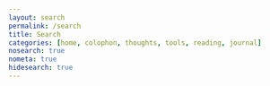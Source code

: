 ```yaml
---
layout: search
permalink: /search
title: Search
categories: [home, colophon, thoughts, tools, reading, journal]
nosearch: true
nometa: true
hidesearch: true
---
```

